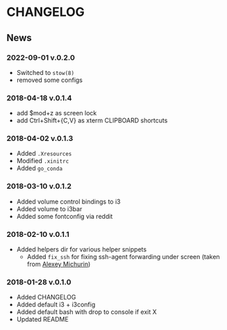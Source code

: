 # CHANGELOG
## News
### 2022-09-01 v.0.2.0
- Switched to `stow(8)`
- removed some configs

### 2018-04-18 v.0.1.4
- add $mod+z as screen lock
- add Ctrl+Shift+{C,V} as xterm CLIPBOARD shortcuts

### 2018-04-02 v.0.1.3
- Added `.Xresources`
- Modified `.xinitrc`
- Added `go_conda`

### 2018-03-10 v.0.1.2
- Added volume control bindings to i3
- Added volume to i3bar
- Added some fontconfig via reddit

### 2018-02-10 v.0.1.1
- Added helpers dir for various helper snippets
    - Added `fix_ssh` for fixing ssh-agent forwarding under screen (taken from [Alexey Michurin](https://github.com/michurin))

### 2018-01-28 v.0.1.0
- Added CHANGELOG
- Added default i3 + i3config
- Added default bash with drop to console if exit X
- Updated README
